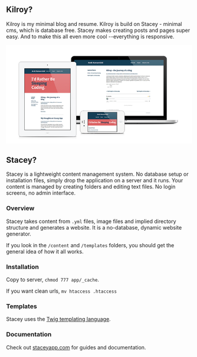 ## Kilroy?

Kilroy is my minimal blog and resume. Kilroy is build on Stacey - minimal cms, which is database free. Stacey makes creating posts and pages super easy. And to make this all even more cool --everything is responsive.

![Kilroy Mock-up](kilroy-mockup.png "kilroy design mock-up image")

## Stacey?

Stacey is a lightweight content management system.
No database setup or installation files, simply drop the application on a server and it runs. 
Your content is managed by creating folders and editing text files. No login screens, no admin interface.

### Overview
Stacey takes content from `.yml` files, image files and implied directory structure and generates a website.
It is a no-database, dynamic website generator.

If you look in the `/content` and `/templates` folders, you should get the general idea of how it all works.

### Installation

Copy to server, `chmod 777 app/_cache`.

If you want clean urls, `mv htaccess .htaccess`

### Templates

Stacey uses the [Twig templating language](http://twig.sensiolabs.org/).

### Documentation

Check out [staceyapp.com](http://staceyapp.com/documentation/) for guides and documentation.

